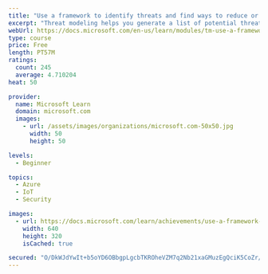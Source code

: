 ```yaml
---
title: "Use a framework to identify threats and find ways to reduce or eliminate risk"
excerpt: "Threat modeling helps you generate a list of potential threats using STRIDE and find ways to reduce or eliminate risk with corresponding security controls."
webUrl: https://docs.microsoft.com/en-us/learn/modules/tm-use-a-framework-to-identify-threats-and-find-ways-to-reduce-or-eliminate-risk/
type: course
price: Free
length: PT57M
ratings:
  count: 245
  average: 4.710204
heat: 50

provider:
  name: Microsoft Learn
  domain: microsoft.com
  images:
    - url: /assets/images/organizations/microsoft.com-50x50.jpg
      width: 50
      height: 50

levels:
  - Beginner

topics:
  - Azure
  - IoT
  - Security

images:
  - url: https://docs.microsoft.com/learn/achievements/use-a-framework-to-identify-threats-and-find-ways-to-reduce-or-eliminate-risk-social.png
    width: 640
    height: 320
    isCached: true

secured: "O/DkWJdYwIt+b5oYD6OBbgpLgcbTKROheVZM7q2Nb21xaGMuzEgQciK5CoZr/SEqWsBVeiQ9wkYbX9rYdJnsGLM3WYDSzX9EveCpoIJsi2Ny0qU3n6vwsPPhFaUGuDV/A3ygCLlY6mX4O3RoSCO00daYK2tjAbEf9GXnHxEbsRMMz1i3DAG9w6SFrGggJJW4mVBmdsM7n9T6PdQxRWOj/yE+NJ/X2i+EJZOIRHMgRY2ATR7an4zEp1c/CIyMI6nXVxzfQyZ9cdlaDAFlmYUpzleDJXuPMDwo2ZOKzV4SjYsu0vAGntHa4C20gLR4oc+DIIBBuXpbI4j35hI6fztBlToKd9FDmqGHrWfrqRktZ6MbsOUFE7k7C3ESNMgUjP2OuxshfNneLySiRiC9K9RhA8Emq23FkGY/EIhckbhLhoI=;Gc/3Etvh1vwkDMpJqyoMcA=="
---
```


